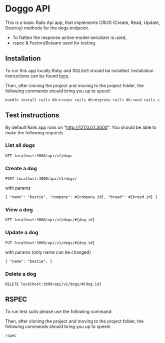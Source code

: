 # Doggo API

This is a basic Rails Api app, that implements CRUD (Create, Read, Update, Destroy) methods for the dogs endpoint.
- To flatten the response active-model-serializer is used,
- rspec & FactoryBotaare used for testing.

## Installation

To run this app locally Ruby and SQLite3 should be installed. Installation instructions can be found [here](https://guides.rubyonrails.org/getting_started.html#creating-a-new-rails-project-installing-rails).

Then, after cloning the project and moving to the project folder, the following commands should bring you up to speed:

`
     bundle install
     rails db:create
     rails db:migrate
     rails db:seed
     rails s
`

## Test instructions

By default Rails app runs on "http://127.0.0.1:3000". You should be able to make the following requests

### List all dogs

`GET localhost:3000/api/v1/dogs`

### Create a dog

`POST localhost:3000/api/v1/dogs/`

with params

`{
	"name": "bestie",
	"company": #{company.id},
	"breed": #{breed.id}
}`

### View a dog

`GET localhost:3000/api/v1/dogs/#{dog.id}`

### Update a dog

`PUT localhost:3000/api/v1/dogs/#{dog.id}`

with params (only name can be changed)

`{
	"name": "bestie",
}`

### Delete a dog

`DELETE localhost:3000/api/v1/dogs/#{dog.id}`

## RSPEC

To run test suits please use the following command:

Then, after cloning the project and moving to the project folder, the following commands should bring you up to speed:

`rspec`
